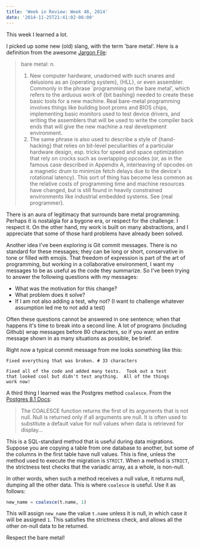 ```yaml
---
title: 'Week in Review: Week 48, 2014'
date: '2014-11-25T21:41:02-06:00'
---
```


This week I learned a lot.

I picked up some new (old) slang, with the term 'bare metal'.  Here is a
definition from the awesome <a
href='http://www.catb.org/jargon/oldversions/jarg262.txt'>Jargon File</a>:

> bare metal: n.
> 1. New computer hardware, unadorned with such snares and delusions as an {operating system}, {HLL}, or even assembler.  Commonly in the phrase `programming on the bare metal', which refers to the arduous work of {bit bashing} needed to create these basic tools for a new machine.  Real bare-metal programming involves things like building boot proms and BIOS chips, implementing basic monitors used to test device drivers, and writing the assemblers that will be used to write the compiler back ends that will give the new machine a real development environment.
> 2. The same phrase is also used to describe a style of {hand-hacking} that relies on bit-level peculiarities of a particular hardware design, esp. tricks for speed and space optimization that rely on crocks such as overlapping opcodes (or, as in the famous case described in Appendix A, interleaving of opcodes on a magnetic drum to minimize fetch delays due to the device's rotational latency).  This sort of thing has become less common as the relative costs of programming time and machine resources have changed, but is still found in heavily constrained environments like industrial embedded systems.  See {real programmer}.
</em>
There is an aura of legitimacy that surrounds bare metal programming.  Perhaps it is nostalgia for a bygone era, or respect for the challenge.  I respect it.  On the other hand, my work is built on many abstractions, and I appreciate that some of those hard problems have already been solved.

Another idea I've been exploring is Git commit messages.  There is no standard for these messages; they can be long or short, conservative in tone or filled with emojis.  That freedom of expression is part of the art of programming, but working in a collaborative environment, I want my messages to be as useful as the code they summarize.  So I've been trying to answer the following questions with my messages:

* What was the motivation for this change?
* What problem does it solve?
* If I am not also adding a test, why not?  (I want to challenge whatever assumption led me to not add a test)

Often these questions cannot be answered in one sentence; when that happens
it's time to break into a second line.  A lot of programs (including Github)
wrap messages before 80 characters, so if you want an entire message shown in
as many situations as possible, be brief.

Right now a typical commit message from me looks something like this:

```
Fixed everything that was broken. # 33 characters

Fixed all of the code and added many tests.  Took out a test
that looked cool but didn't test anything.  All of the things
work now!
```

A third thing I learned was the Postgres method `coalesce`. From the <a
href='http://www.postgresql.org/docs/8.1/static/functions-conditional.html'>Postgres
8.1 Docs</a>:

> The COALESCE function returns the first of its arguments that is not null. Null is returned only if all arguments are null. It is often used to substitute a default value for null values when data is retrieved for display...</em>

This is a SQL-standard method that is useful during data migrations.  Suppose
you are copying a table from one database to another, but some of the columns
in the first table have null values.  This is fine, unless the method used to
execute the migration is `STRICT`.  When a method is `STRICT`, the strictness
test checks that the variadic array, as a whole, is non-null.

In other words, when such a method receives a null value, it returns null,
dumping all the other data.  This is where `coalesce` is useful. Use it as
follows:

```sql
new_name = coalesce(t.name, 1)
```

This will assign `new_name` the value `t.name` unless it is null, in which case
it will be assigned `1`. This satisfies the strictness check, and allows all
the other on-null data to be returned.

Respect the bare metal!

